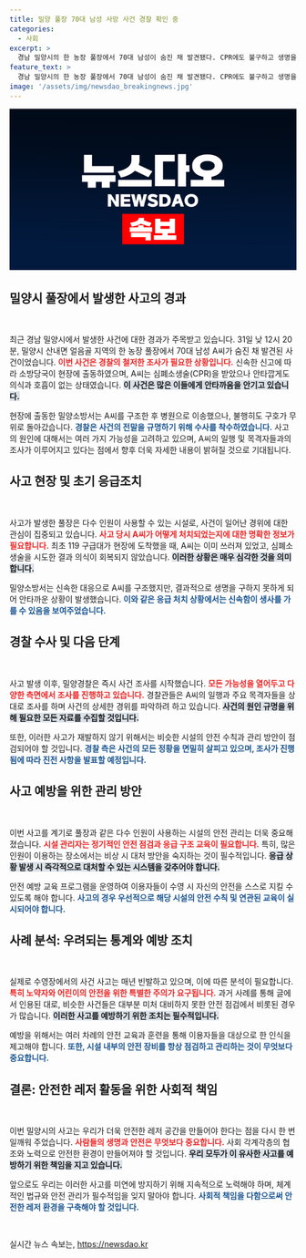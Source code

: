 ```yaml
---
title: 밀양 풀장 70대 남성 사망 사건 경찰 확인 중
categories:
  - 사회
excerpt: >
  경남 밀양시의 한 농장 풀장에서 70대 남성이 숨진 채 발견됐다. CPR에도 불구하고 생명을 구하지 못한 그는 어떻게 이곳에 왔을까? 경찰이 사고 경위를 철저히 조사 중이다.
feature_text: >
  경남 밀양시의 한 농장 풀장에서 70대 남성이 숨진 채 발견됐다. CPR에도 불구하고 생명을 구하지 못한 그는 어떻게 이곳에 왔을까? 경찰이 사고 경위를 철저히 조사 중이다.
image: '/assets/img/newsdao_breakingnews.jpg'
---
```


<p><img src="/assets/img/newsdao_breakingnews.jpg" alt="ontimetimes 속보" /></p>

<h2 data-ke-size="size26">밀양시 풀장에서 발생한 사고의 경과</h2>

<p data-ke-size="size16">&nbsp;</p>

<p>최근 경남 밀양시에서 발생한 사건에 대한 경과가 주목받고 있습니다. 31일 낮 12시 20분, 밀양시 산내면 얼음골 지역의 한 농장 풀장에서 70대 남성 A씨가 숨진 채 발견된 사건이었습니다. <b><span style="color: #ee2323;">이번 사건은 경찰의 철저한 조사가 필요한 상황입니다.</span></b> 신속한 신고에 따라 소방당국이 현장에 출동하였으며, A씨는 심폐소생술(CPR)을 받았으나 안타깝게도 의식과 호흡이 없는 상태였습니다. <b><span style="background-color: #21538527;">이 사건은 많은 이들에게 안타까움을 안기고 있습니다.</span></b></p>

<p>현장에 출동한 밀양소방서는 A씨를 구조한 후 병원으로 이송했으나, 불행히도 구호가 무위로 돌아갔습니다. <b><span style="color: #1a5490;">경찰은 사건의 전말을 규명하기 위해 수사를 착수하였습니다.</span></b> 사고의 원인에 대해서는 여러 가지 가능성을 고려하고 있으며, A씨의 일행 및 목격자들과의 조사가 이루어지고 있다는 점에서 향후 더욱 자세한 내용이 밝혀질 것으로 기대됩니다.</p>

<h2 data-ke-size="size26">사고 현장 및 초기 응급조치</h2>

<p data-ke-size="size16">&nbsp;</p>

<p>사고가 발생한 풀장은 다수 인원이 사용할 수 있는 시설로, 사건이 일어난 경위에 대한 관심이 집중되고 있습니다. <b><span style="color: #ee2323;">사고 당시 A씨가 어떻게 처치되었는지에 대한 명확한 정보가 필요합니다.</span></b> 최초 119 구급대가 현장에 도착했을 때, A씨는 이미 쓰러져 있었고, 심폐소생술을 시도한 결과 의식이 회복되지 않았습니다. <b><span style="background-color: #21538527;">이러한 상황은 매우 심각한 것을 의미합니다.</span></b></p>

<p>밀양소방서는 신속한 대응으로 A씨를 구조했지만, 결과적으로 생명을 구하지 못하게 되어 안타까운 상황이 발생했습니다. <b><span style="color: #1a5490;">이와 같은 응급 처치 상황에서는 신속함이 생사를 가를 수 있음을 보여주었습니다.</span></b></p>

<h2 data-ke-size="size26">경찰 수사 및 다음 단계</h2>

<p data-ke-size="size16">&nbsp;</p>

<p>사고 발생 이후, 밀양경찰은 즉시 사건 조사를 시작했습니다. <b><span style="color: #ee2323;">모든 가능성을 열어두고 다양한 측면에서 조사를 진행하고 있습니다.</span></b> 경찰관들은 A씨의 일행과 주요 목격자들을 상대로 조사를 하며 사건의 상세한 경위를 파악하려 하고 있습니다. <b><span style="background-color: #21538527;">사건의 원인 규명을 위해 필요한 모든 자료를 수집할 것입니다.</span></b></p>

<p>또한, 이러한 사고가 재발하지 않기 위해서는 비슷한 시설의 안전 수칙과 관리 방안이 점검되어야 할 것입니다. <b><span style="color: #1a5490;">경찰 측은 사건의 모든 정황을 면밀히 살피고 있으며, 조사가 진행됨에 따라 진전 사항을 발표할 예정입니다.</span></b></p>

<h2 data-ke-size="size26">사고 예방을 위한 관리 방안</h2>

<p data-ke-size="size16">&nbsp;</p>

<p>이번 사고를 계기로 풀장과 같은 다수 인원이 사용하는 시설의 안전 관리는 더욱 중요해졌습니다. <b><span style="color: #ee2323;">시설 관리자는 정기적인 안전 점검과 응급 구조 교육이 필요합니다.</span></b> 특히, 많은 인원이 이용하는 장소에서는 비상 시 대처 방안을 숙지하는 것이 필수적입니다. <b><span style="background-color: #21538527;">응급 상황 발생 시 즉각적으로 대처할 수 있는 시스템을 갖추어야 합니다.</span></b></p>

<p>안전 예방 교육 프로그램을 운영하여 이용자들이 수영 시 자신의 안전을 스스로 지킬 수 있도록 해야 합니다. <b><span style="color: #1a5490;">사고의 경우 우선적으로 해당 시설의 안전 수칙 및 연관된 교육이 실시되어야 합니다.</span></b></p>

<h2 data-ke-size="size26">사례 분석: 우려되는 통계와 예방 조치</h2>

<p data-ke-size="size16">&nbsp;</p>

<p>실제로 수영장에서의 사건 사고는 매년 빈발하고 있으며, 이에 따른 분석이 필요합니다. <b><span style="color: #ee2323;">특히 노약자와 어린이의 안전을 위한 특별한 주의가 요구됩니다.</span></b> 과거 사례를 통해 글에서 인용된 대로, 비슷한 사건들은 대부분 미처 대비하지 못한 안전 점검에서 비롯된 경우가 많습니다. <b><span style="background-color: #21538527;">이러한 사고를 예방하기 위한 조치는 필수적입니다.</span></b></p>

<p>예방을 위해서는 여러 차례의 안전 교육과 훈련을 통해 이용자들을 대상으로 한 인식을 제고해야 합니다. <b><span style="color: #1a5490;">또한, 시설 내부의 안전 장비를 항상 점검하고 관리하는 것이 무엇보다 중요합니다.</span></b></p>

<h2 data-ke-size="size26">결론: 안전한 레저 활동을 위한 사회적 책임</h2>

<p data-ke-size="size16">&nbsp;</p>

<p>이번 밀양시의 사고는 우리가 더욱 안전한 레저 공간을 만들어야 한다는 점을 다시 한 번 일깨워 주었습니다. <b><span style="color: #ee2323;">사람들의 생명과 안전은 무엇보다 중요합니다.</span></b> 사회 각계각층의 협조와 노력으로 안전한 환경이 만들어져야 할 것입니다. <b><span style="background-color: #21538527;">우리 모두가 이 유사한 사고를 예방하기 위한 책임을 지고 있습니다.</span></b></p>

<p>앞으로도 우리는 이러한 사고를 미연에 방지하기 위해 지속적으로 노력해야 하며, 체계적인 법규와 안전 관리가 필수적임을 잊지 말아야 합니다. <b><span style="color: #1a5490;">사회적 책임을 다함으로써 안전한 레저 환경을 구축해야 할 것입니다.</span></b> </p>

<p data-ke-size="size16">&nbsp;</p>
실시간 뉴스 속보는, <a href="https://newsdao.kr" rel="dofollow">https://newsdao.kr</a>


